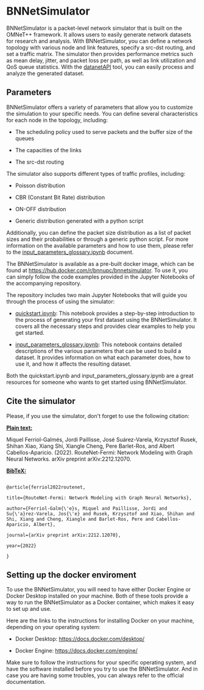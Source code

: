 # BNNetSimulator

BNNetSimulator is a packet-level network simulator that is built on the OMNeT++ framework. It allows users to easily generate network datasets for research and analysis. With BNNetSimulator, you can define a network topology with various node and link features, specify a src-dst routing, and set a traffic matrix. The simulator then provides performance metrics such as mean delay, jitter, and packet loss per path, as well as link utilization and QoS queue statistics. With the [datanetAPI](https://github.com/BNN-UPC/datanetAPI/tree/BNNetSimulator) tool, you can easily process and analyze the generated dataset.

  

## Parameters

BNNetSimulator offers a variety of parameters that allow you to customize the simulation to your specific needs. You can define several characteristics for each node in the topology, including:

- The scheduling policy used to serve packets and the buffer size of the queues

- The capacities of the links

- The src-dst routing

The simulator also supports different types of traffic profiles, including:

- Poisson distribution

- CBR (Constant Bit Rate) distribution

- ON-OFF distribution

- Generic distribution generated with a python script

Additionally, you can define the packet size distribution as a list of packet sizes and their probabilities or through a generic python script. For more information on the available parameters and how to use them, please refer to the [input_parameters_glossary.ipynb](input_parameters_glossary.ipynb) document.

  
  

The BNNetSimulator is available as a pre-built docker image, which can be found at https://hub.docker.com/r/bnnupc/bnnetsimulator. To use it, you can simply follow the code examples provided in the Jupyter Notebooks of the accompanying repository.

The repository includes two main Jupyter Notebooks that will guide you through the process of using the simulator:

- [quickstart.ipynb](quickstart.ipynb): This notebook provides a step-by-step introduction to the process of generating your first dataset using the BNNetSimulator. It covers all the necessary steps and provides clear examples to help you get started.

- [input_parameters_glossary.ipynb](input_parameters_glossary.ipynb): This notebook contains detailed descriptions of the various parameters that can be used to build a dataset. It provides information on what each parameter does, how to use it, and how it affects the resulting dataset.

  

Both the quickstart.ipynb and input_parameters_glossary.ipynb are a great resources for someone who wants to get started using BNNetSimulator.

  

## Cite the simulator

Please, if you use the simulator, don't forget to use the following citation:

**<u>Plain text:</u>**

Miquel Ferriol-Galmés, Jordi Paillisse, José Suárez-Varela, Krzysztof Rusek, Shihan Xiao, Xiang Shi, Xiangle Cheng, Pere Barlet-Ros, and Albert Cabellos-Aparicio. (2022). RouteNet-Fermi: Network Modeling with Graph Neural Networks. arXiv preprint arXiv:2212.12070.

**<u>BibTeX:</u>**

```

@article{ferriol2022routenet,

title={RouteNet-Fermi: Network Modeling with Graph Neural Networks},

author={Ferriol-Galm{\'e}s, Miquel and Paillisse, Jordi and Su{\'a}rez-Varela, Jos{\'e} and Rusek, Krzysztof and Xiao, Shihan and Shi, Xiang and Cheng, Xiangle and Barlet-Ros, Pere and Cabellos-Aparicio, Albert},

journal={arXiv preprint arXiv:2212.12070},

year={2022}

}

```

  

## Setting up the docker enviroment

  

To use the BNNetSimulator, you will need to have either Docker Engine or Docker Desktop installed on your machine. Both of these tools provide a way to run the BNNetSimulator as a Docker container, which makes it easy to set up and use.

  

Here are the links to the instructions for installing Docker on your machine, depending on your operating system:

  

- Docker Desktop: https://docs.docker.com/desktop/

- Docker Engine: https://docs.docker.com/engine/

  

Make sure to follow the instructions for your specific operating system, and have the software installed before you try to use the BNNetSimulator. And in case you are having some troubles, you can always refer to the official documentation.